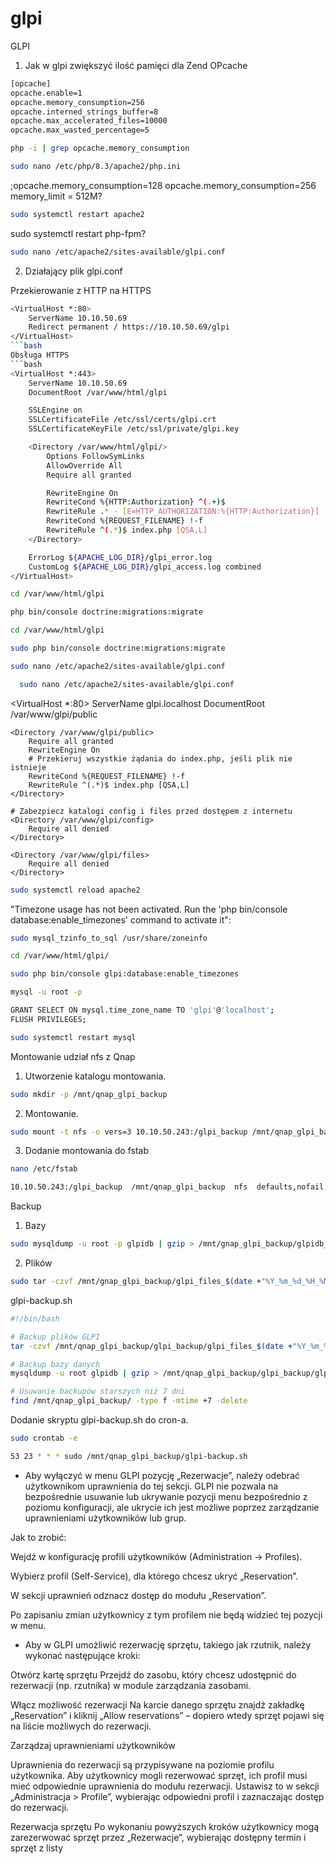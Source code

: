 # glpi
GLPI

1. Jak w glpi zwiększyć ilość pamięci dla Zend OPcache

```bash
[opcache]
opcache.enable=1
opcache.memory_consumption=256
opcache.interned_strings_buffer=8
opcache.max_accelerated_files=10000
opcache.max_wasted_percentage=5
```

```bash
php -i | grep opcache.memory_consumption
```
```bash
sudo nano /etc/php/8.3/apache2/php.ini
```
;opcache.memory_consumption=128
opcache.memory_consumption=256
memory_limit = 512M?

```bash
sudo systemctl restart apache2
```
sudo systemctl restart php-fpm?
```bash
sudo nano /etc/apache2/sites-available/glpi.conf
```
2. Działający plik glpi.conf

Przekierowanie z HTTP na HTTPS
```bash
<VirtualHost *:80>
    ServerName 10.10.50.69
    Redirect permanent / https://10.10.50.69/glpi
</VirtualHost>
```bash
Obsługa HTTPS
```bash
<VirtualHost *:443>
    ServerName 10.10.50.69
    DocumentRoot /var/www/html/glpi

    SSLEngine on
    SSLCertificateFile /etc/ssl/certs/glpi.crt
    SSLCertificateKeyFile /etc/ssl/private/glpi.key

    <Directory /var/www/html/glpi/>
        Options FollowSymLinks
        AllowOverride All
        Require all granted

        RewriteEngine On
        RewriteCond %{HTTP:Authorization} ^(.+)$
        RewriteRule .* - [E=HTTP_AUTHORIZATION:%{HTTP:Authorization}]
        RewriteCond %{REQUEST_FILENAME} !-f
        RewriteRule ^(.*)$ index.php [QSA,L]
    </Directory>

    ErrorLog ${APACHE_LOG_DIR}/glpi_error.log
    CustomLog ${APACHE_LOG_DIR}/glpi_access.log combined
</VirtualHost>
```


```bash
cd /var/www/html/glpi
```
```bash
php bin/console doctrine:migrations:migrate
```
```bash
cd /var/www/html/glpi
```
```bash
sudo php bin/console doctrine:migrations:migrate
```
```bash
sudo nano /etc/apache2/sites-available/glpi.conf
```
```bash
  sudo nano /etc/apache2/sites-available/glpi.conf
```

  <VirtualHost *:80>
    ServerName glpi.localhost
    DocumentRoot /var/www/glpi/public

    <Directory /var/www/glpi/public>
        Require all granted
        RewriteEngine On
        # Przekieruj wszystkie żądania do index.php, jeśli plik nie istnieje
        RewriteCond %{REQUEST_FILENAME} !-f
        RewriteRule ^(.*)$ index.php [QSA,L]
    </Directory>

    # Zabezpiecz katalogi config i files przed dostępem z internetu
    <Directory /var/www/glpi/config>
        Require all denied
    </Directory>

    <Directory /var/www/glpi/files>
        Require all denied
    </Directory>
</VirtualHost>

```bash
sudo systemctl reload apache2
```

"Timezone usage has not been activated. Run the 'php bin/console database:enable_timezones' command to activate it":

```bash
sudo mysql_tzinfo_to_sql /usr/share/zoneinfo
```
```bash
cd /var/www/html/glpi/
```
```bash
sudo php bin/console glpi:database:enable_timezones
```
```bash
mysql -u root -p
```
```bash
GRANT SELECT ON mysql.time_zone_name TO 'glpi'@'localhost';
FLUSH PRIVILEGES;
```
```bash
sudo systemctl restart mysql
```
Montowanie udział nfs z Qnap
1. Utworzenie katalogu montowania.
```bash
sudo mkdir -p /mnt/qnap_glpi_backup
```
2. Montowanie.
```bash
sudo mount -t nfs -o vers=3 10.10.50.243:/glpi_backup /mnt/qnap_glpi_backup
```
3. Dodanie montowania do fstab
```bash
nano /etc/fstab
```
```bash
10.10.50.243:/glpi_backup  /mnt/qnap_glpi_backup  nfs  defaults,nofail,noatime,intr,_netdev  0 0
```


Backup
1. Bazy
```bash
sudo mysqldump -u root -p glpidb | gzip > /mnt/gnap_glpi_backup/glpidb_$(date +"%Y_%m_%d_%H_%M").sql.gz
```
2. Plików
```bash
sudo tar -czvf /mnt/gnap_glpi_backup/glpi_files_$(date +"%Y_%m_%d_%H_%M").tar.gz /var/www/html/glpi
```
glpi-backup.sh
```bash
#!/bin/bash

# Backup plików GLPI
tar -czvf /mnt/qnap_glpi_backup/glpi_backup/glpi_files_$(date +"%Y_%m_%d_%H_%M").tar.gz /var/www/html/glpi

# Backup bazy danych
mysqldump -u root glpidb | gzip > /mnt/qnap_glpi_backup/glpi_backup/glpi_db_$(date +"%Y_%m_%d_%H_%M").sql.gz

# Usuwanie backupów starszych niż 7 dni
find /mnt/qnap_glpi_backup/ -type f -mtime +7 -delete
```
Dodanie skryptu glpi-backup.sh do cron-a.
```bash
sudo crontab -e
```
```bash
53 23 * * * sudo /mnt/qnap_glpi_backup/glpi-backup.sh
```

* Aby wyłączyć w menu GLPI pozycję „Rezerwacje”, należy odebrać użytkownikom uprawnienia do tej sekcji. GLPI nie pozwala na bezpośrednie usuwanie lub ukrywanie pozycji menu bezpośrednio z poziomu konfiguracji, ale ukrycie ich jest możliwe poprzez zarządzanie uprawnieniami użytkowników lub grup.

Jak to zrobić:

Wejdź w konfigurację profili użytkowników (Administration → Profiles).

Wybierz profil (Self-Service), dla którego chcesz ukryć „Reservation”.

W sekcji uprawnień odznacz dostęp do modułu „Reservation”.

Po zapisaniu zmian użytkownicy z tym profilem nie będą widzieć tej pozycji w menu.

* Aby w GLPI umożliwić rezerwację sprzętu, takiego jak rzutnik, należy wykonać następujące kroki:

Otwórz kartę sprzętu
Przejdź do zasobu, który chcesz udostępnić do rezerwacji (np. rzutnika) w module zarządzania zasobami.

Włącz możliwość rezerwacji
Na karcie danego sprzętu znajdź zakładkę „Reservation” i kliknij „Allow reservations” – dopiero wtedy sprzęt pojawi się na liście możliwych do rezerwacji.

Zarządzaj uprawnieniami użytkowników

Uprawnienia do rezerwacji są przypisywane na poziomie profilu użytkownika. Aby użytkownicy mogli rezerwować sprzęt, ich profil musi mieć odpowiednie uprawnienia do modułu rezerwacji. Ustawisz to w sekcji „Administracja > Profile”, wybierając odpowiedni profil i zaznaczając dostęp do rezerwacji.


Rezerwacja sprzętu
Po wykonaniu powyższych kroków użytkownicy mogą zarezerwować sprzęt przez „Rezerwacje”, wybierając dostępny termin i sprzęt z listy
